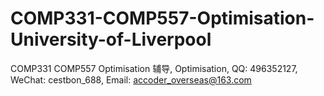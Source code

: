 # COMP331-COMP557-Optimisation-University-of-Liverpool
COMP331 COMP557 Optimisation 辅导, Optimisation, QQ: 496352127, WeChat: cestbon_688, Email: accoder_overseas@163.com
